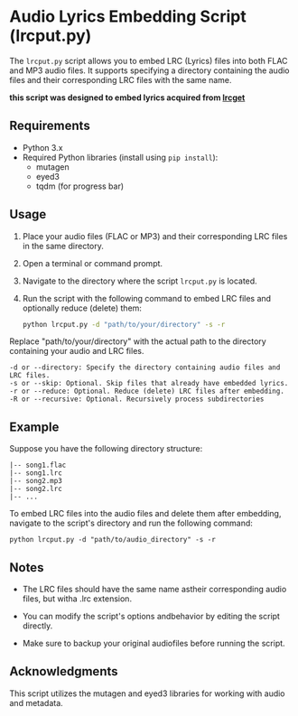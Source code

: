 # Audio Lyrics Embedding Script (lrcput.py)

The `lrcput.py` script allows you to embed LRC (Lyrics) files into both FLAC and MP3 audio files. It supports specifying a directory containing the audio files and their corresponding LRC files with the same name.

**this script was designed to embed lyrics acquired from [lrcget](https://github.com/tranxuanthang/lrcget)**

## Requirements

- Python 3.x
- Required Python libraries (install using `pip install`):
  - mutagen
  - eyed3
  - tqdm (for progress bar)

## Usage

1. Place your audio files (FLAC or MP3) and their corresponding LRC files in the same directory.

2. Open a terminal or command prompt.

3. Navigate to the directory where the script `lrcput.py` is located.

4. Run the script with the following command to embed LRC files and optionally reduce (delete) them:

   ```sh
   python lrcput.py -d "path/to/your/directory" -s -r

Replace "path/to/your/directory" with the actual path to the directory containing your audio and LRC files.

    -d or --directory: Specify the directory containing audio files and LRC files.
    -s or --skip: Optional. Skip files that already have embedded lyrics.
    -r or --reduce: Optional. Reduce (delete) LRC files after embedding.
    -R or --recursive: Optional. Recursively process subdirectories

## Example

Suppose you have the following directory structure:
```audio_directory/
|-- song1.flac
|-- song1.lrc
|-- song2.mp3
|-- song2.lrc
|-- ...
``````

To embed LRC files into the audio files and delete them after embedding, navigate to the script's directory and run the following command:

```
python lrcput.py -d "path/to/audio_directory" -s -r
```

## Notes

- The LRC files should have the same name astheir corresponding audio files, but witha .lrc extension.

- You can modify the script's options andbehavior by editing the script directly.

- Make sure to backup your original audiofiles before running the script.

## Acknowledgments

This script utilizes the mutagen and eyed3 libraries for working with audio and metadata.
